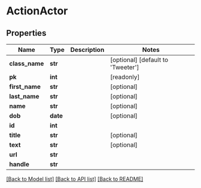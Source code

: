# ActionActor

## Properties
Name | Type | Description | Notes
------------ | ------------- | ------------- | -------------
**class_name** | **str** |  | [optional] [default to 'Tweeter']
**pk** | **int** |  | [readonly] 
**first_name** | **str** |  | [optional] 
**last_name** | **str** |  | [optional] 
**name** | **str** |  | [optional] 
**dob** | **date** |  | [optional] 
**id** | **int** |  | 
**title** | **str** |  | [optional] 
**text** | **str** |  | [optional] 
**url** | **str** |  | 
**handle** | **str** |  | 

[[Back to Model list]](../README.md#documentation-for-models) [[Back to API list]](../README.md#documentation-for-api-endpoints) [[Back to README]](../README.md)



